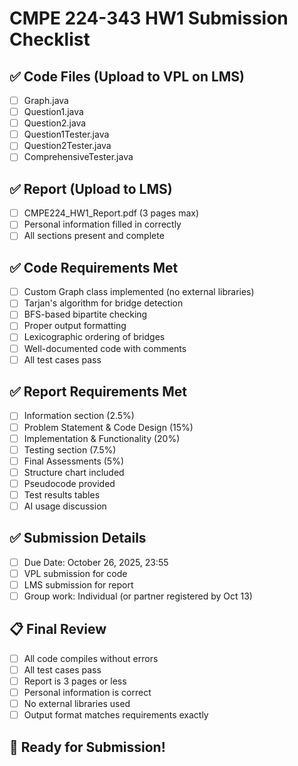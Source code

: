 # CMPE 224-343 HW1 Submission Checklist

## ✅ Code Files (Upload to VPL on LMS)
- [ ] Graph.java
- [ ] Question1.java  
- [ ] Question2.java
- [ ] Question1Tester.java
- [ ] Question2Tester.java
- [ ] ComprehensiveTester.java

## ✅ Report (Upload to LMS)
- [ ] CMPE224_HW1_Report.pdf (3 pages max)
- [ ] Personal information filled in correctly
- [ ] All sections present and complete

## ✅ Code Requirements Met
- [ ] Custom Graph class implemented (no external libraries)
- [ ] Tarjan's algorithm for bridge detection
- [ ] BFS-based bipartite checking
- [ ] Proper output formatting
- [ ] Lexicographic ordering of bridges
- [ ] Well-documented code with comments
- [ ] All test cases pass

## ✅ Report Requirements Met
- [ ] Information section (2.5%)
- [ ] Problem Statement & Code Design (15%)
- [ ] Implementation & Functionality (20%)
- [ ] Testing section (7.5%)
- [ ] Final Assessments (5%)
- [ ] Structure chart included
- [ ] Pseudocode provided
- [ ] Test results tables
- [ ] AI usage discussion

## ✅ Submission Details
- [ ] Due Date: October 26, 2025, 23:55
- [ ] VPL submission for code
- [ ] LMS submission for report
- [ ] Group work: Individual (or partner registered by Oct 13)

## 📋 Final Review
- [ ] All code compiles without errors
- [ ] All test cases pass
- [ ] Report is 3 pages or less
- [ ] Personal information is correct
- [ ] No external libraries used
- [ ] Output format matches requirements exactly

## 🚀 Ready for Submission!


